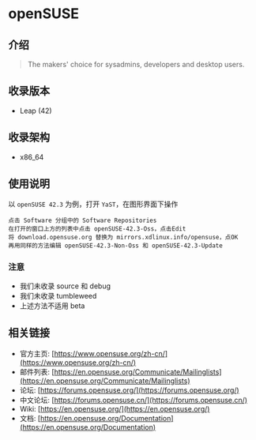 # openSUSE

## 介绍

> The makers' choice for sysadmins, developers and desktop users.

## 收录版本

* Leap (42)

## 收录架构

* x86_64

## 使用说明

以 `openSUSE 42.3` 为例，打开 `YaST`，在图形界面下操作

```
点击 Software 分组中的 Software Repositories
在打开的窗口上方的列表中点击 openSUSE-42.3-Oss，点击Edit
将 download.opensuse.org 替换为 mirrors.xdlinux.info/opensuse，点OK
再用同样的方法编辑 openSUSE-42.3-Non-Oss 和 openSUSE-42.3-Update
```

### 注意

* 我们未收录 source 和 debug
* 我们未收录 tumbleweed
* 上述方法不适用 beta

## 相关链接

* 官方主页: [https://www.opensuse.org/zh-cn/](https://www.opensuse.org/zh-cn/)
* 邮件列表: [https://en.opensuse.org/Communicate/Mailinglists](https://en.opensuse.org/Communicate/Mailinglists)
* 论坛: [https://forums.opensuse.org/](https://forums.opensuse.org/)
* 中文论坛: [https://forums.opensuse.cn/](https://forums.opensuse.cn/)
* Wiki: [https://en.opensuse.org/](https://en.opensuse.org/)
* 文档: [https://en.opensuse.org/Documentation](https://en.opensuse.org/Documentation)
